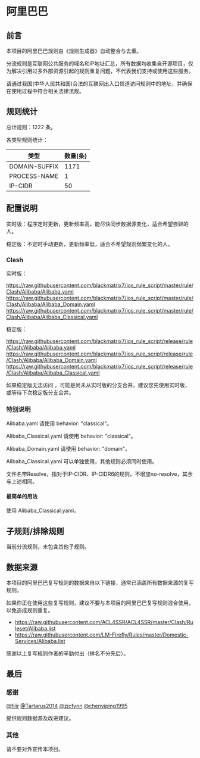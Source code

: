 # 阿里巴巴

## 前言

本项目的阿里巴巴规则由《规则生成器》自动整合与去重。

分流规则是互联网公共服务的域名和IP地址汇总，所有数据均收集自开源项目，仅为解决引用过多外部资源引起的规则重复问题，不代表我们支持或使用这些服务。

请通过我国(中华人民共和国)合法的互联网出入口信道访问规则中的地址，并确保在使用过程中符合相关法律法规。

## 规则统计

总计规则：1222 条。

各类型规则统计：

| 类型 | 数量(条) |
| ---- | ---- |
| DOMAIN-SUFFIX | 1171 |
| PROCESS-NAME | 1 |
| IP-CIDR | 50 |
## 配置说明

实时版：程序定时更新，更新频率高，能尽快同步数据源变化，适合希望尝鲜的人。

稳定版：不定时手动更新，更新频率低，适合不希望规则频繁变化的人。

### Clash 
实时版：

https://raw.githubusercontent.com/blackmatrix7/ios_rule_script/master/rule/Clash/Alibaba/Alibaba.yaml
https://raw.githubusercontent.com/blackmatrix7/ios_rule_script/master/rule/Clash/Alibaba/Alibaba_Domain.yaml
https://raw.githubusercontent.com/blackmatrix7/ios_rule_script/master/rule/Clash/Alibaba/Alibaba_Classical.yaml


稳定版：

https://raw.githubusercontent.com/blackmatrix7/ios_rule_script/release/rule/Clash/Alibaba/Alibaba.yaml
https://raw.githubusercontent.com/blackmatrix7/ios_rule_script/release/rule/Clash/Alibaba/Alibaba_Domain.yaml
https://raw.githubusercontent.com/blackmatrix7/ios_rule_script/release/rule/Clash/Alibaba/Alibaba_Classical.yaml


如果稳定版无法访问 ，可能是尚未从实时版的分支合并，建议您先使用实时版，或等待下次稳定版分支合并。

### 特别说明

Alibaba.yaml 请使用 behavior: "classical"。

Alibaba_Classical.yaml 请使用 behavior: "classical"。

Alibaba_Domain.yaml 请使用 behavior: "domain"。

Alibaba_Classical.yaml 可以单独使用，其他规则必须同时使用。

文件名带Resolve，指对于IP-CIDR、IP-CIDR6的规则，不增加no-resolve，其余与上述相同。

#### 最简单的用法

使用 Alibaba_Classical.yaml。

## 子规则/排除规则


当前分流规则，未包含其他子规则。

## 数据来源

本项目的阿里巴巴复写规则的数据来自以下链接，通常已涵盖所有数据来源的复写规则。

如果你正在使用这些复写规则，建议不要与本项目的阿里巴巴复写规则混合使用，以免造成规则重复。

- https://raw.githubusercontent.com/ACL4SSR/ACL4SSR/master/Clash/Ruleset/Alibaba.list
- https://raw.githubusercontent.com/LM-Firefly/Rules/master/Domestic-Services/Alibaba.list


感谢以上复写规则作者的辛勤付出（排名不分先后）。

## 最后

### 感谢

[@fiiir](https://github.com/fiiir) [@Tartarus2014](https://github.com/Tartarus2014) [@zjcfynn](https://github.com/zjcfynn) [@chenyiping1995](https://github.com/chenyiping1995) 

提供规则数据源及改进建议。

### 其他

请不要对外宣传本项目。